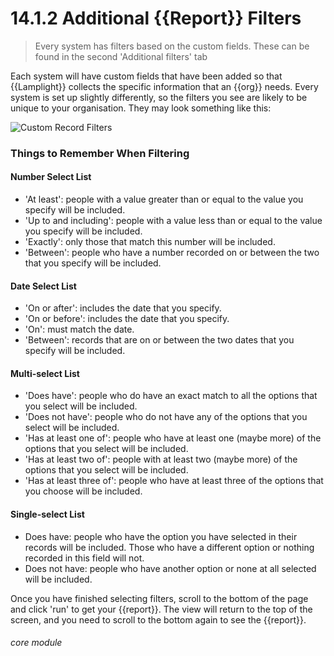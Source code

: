 # 14.1.2  <i class="fa fa-chart-line"></i> Additional {{Report}} Filters

> Every system has filters based on the custom fields. These can be found in the second 'Additional filters' tab



Each system will have custom fields that have been added so that {{Lamplight}} collects the specific information that an {{org}} needs. Every system is set up slightly differently, so the filters you see are likely to be unique to your organisation. They may look something like this:

![Custom Record Filters](13.1.2a.png)

### Things to Remember When Filtering

#### Number Select List

- 'At least': people with a value greater than or equal to the value you specify will be included.
- 'Up to and including': people with a value less than or equal to the value you specify will be included.
- 'Exactly': only those that match this number will be included.
- 'Between': people who have a number recorded on or between the two that you specify will be included.

#### Date Select List

- 'On or after': includes the date that you specify.
- 'On or before': includes the date that you specify.
- 'On': must match the date.
- 'Between': records that are on or between the two dates that you specify will be included.

#### Multi-select List

- 'Does have': people who do have an exact match to all the options that you select will be included.
- 'Does not have': people who do not have any of the options that you select will be included.
- 'Has at least one of': people who have at least one (maybe more) of the options that you select will be included.
- 'Has at least two of': people with at least two (maybe more) of the options that you select will be included.
- 'Has at least three of': people who have at least three of the options that you choose will be included.

#### Single-select List

- Does have: people who have the option you have selected in their records will be included. Those who have a different option or nothing recorded in this field will not.
- Does not have: people who have another option or none at all selected will be included.

Once you have finished selecting filters, scroll to the bottom of the page and click 'run' to get your {{report}}. The view will return to the top of the screen, and you need to scroll to the bottom again to see the {{report}}.


###### core module
